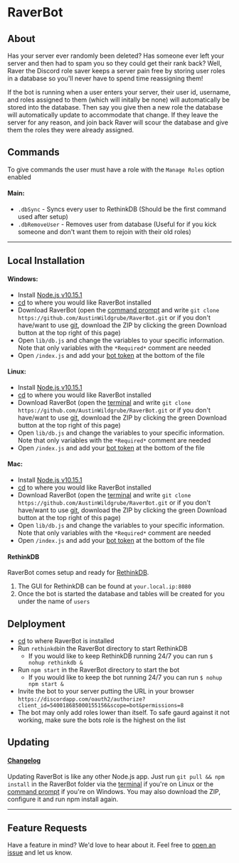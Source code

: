 # RaverBot

## About

Has your server ever randomly been deleted? Has someone ever left your server and then had to spam you so they could get their rank back? Well, Raver the Discord role saver keeps a server pain free by storing user roles in a database so you'll never have to spend time reassigning them!

If the bot is running when a user enters your server, their user id, username, and roles assigned to them (which will initally be none) will automatically be stored into the database. Then say you give then a new role the database will automatically update to accommodate that change. If they leave the server for any reason, and join back Raver will scour the database and give them the roles they were already assigned.

## Commands
To give commands the user must have a role with the `Manage Roles` option enabled
#### Main:
- `.dbSync` - Syncs every user to RethinkDB (Should be the first command used after setup)
- `.dbRemoveUser` - Removes user from database (Useful for if you kick someone and don't want them to rejoin with their old roles)

---

<a name="localconfig" />

## Local Installation
#### Windows:
- Install [Node.js v10.15.1](https://nodejs.org/en)
- [cd](https://en.wikipedia.org/wiki/Cd_%28command%29) to where you would like RaverBot installed
- Download RaverBot (open the [command prompt](http://windows.microsoft.com/en-us/windows/command-prompt-faq) and write `git clone https://github.com/AustinWildgrube/RaverBot.git` or if you don't have/want to use [git](https://git-scm.com/downloads), download the ZIP by clicking the green Download button at the top right of this page)
- Open `lib/db.js` and change the variables to your specific information. Note that only variables with the `*Required*` comment are needed
- Open `/index.js` and add your [bot token](https://discordapp.com/developers/applications/) at the bottom of the file

#### Linux:
- Install [Node.js v10.15.1](https://nodejs.org/en)
- [cd](https://en.wikipedia.org/wiki/Cd_%28command%29) to where you would like RaverBot installed
- Download RaverBot (open the [terminal](http://www.howtogeek.com/140679/beginner-geek-how-to-start-using-the-linux-terminal) and write `git clone https://github.com/AustinWildgrube/RaverBot.git` or if you don't have/want to use [git](https://git-scm.com/downloads), download the ZIP by clicking the green Download button at the top right of this page)
- Open `lib/db.js` and change the variables to your specific information. Note that only variables with the `*Required*` comment are needed
- Open `/index.js` and add your [bot token](https://discordapp.com/developers/applications/) at the bottom of the file

#### Mac:
- Install [Node.js v10.15.1](https://nodejs.org/en)
- [cd](https://en.wikipedia.org/wiki/Cd_%28command%29) to where you would like RaverBot installed
- Download RaverBot (open the [terminal](http://blog.teamtreehouse.com/introduction-to-the-mac-os-x-command-line) and write `git clone https://github.com/AustinWildgrube/RaverBot.git` or if you don't have/want to use [git](https://git-scm.com/downloads), download the ZIP by clicking the green Download button at the top right of this page)
- Open `lib/db.js` and change the variables to your specific information. Note that only variables with the `*Required*` comment are needed
- Open `/index.js` and add your [bot token](https://discordapp.com/developers/applications/) at the bottom of the file

#### RethinkDB
RaverBot comes setup and ready for [RethinkDB](https://www.rethinkdb.com/).

1. The GUI for RethinkDB can be found at `your.local.ip:8080`
2. Once the bot is started the database and tables will be created for you under the name of `users`

## Delployment
- [cd](https://en.wikipedia.org/wiki/Cd_%28command%29) to where RaverBot is installed
- Run `rethinkdb`in the RaverBot directory to start RethinkDB
  - If you would like to keep RethinkDB running 24/7 you can run `$ nohup rethinkdb &` 
- Run `npm start` in the RaverBot directory to start the bot
  - If you would like to keep the bot running 24/7 you can run `$ nohup npm start &`
- Invite the bot to your server putting the URL in your browser `https://discordapp.com/oauth2/authorize?client_id=540018685000155156&scope=bot&permissions=8`
- The bot may only add roles lower than itself. To safe gaurd against it not working, make sure the bots role is the highest on the list

## Updating
#### [Changelog](CHANGELOG.md)
Updating RaverBot is like any other Node.js app. Just run `git pull && npm install` in the RaverBot folder via the [terminal](http://www.howtogeek.com/140679/beginner-geek-how-to-start-using-the-linux-terminal) if you're on Linux or the [command prompt](http://windows.microsoft.com/en-us/windows/command-prompt-faq) if you're on Windows. You may also download the ZIP, configure it and run npm install again.

---

## Feature Requests

Have a feature in mind? We'd love to hear about it. Feel free to [open an issue](https://github.com/AustinWildgrube/RaverBot/issues/new) and let us know.
